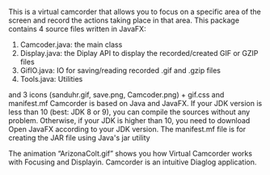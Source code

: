 This is a virtual camcorder that allows you to focus on a specific area of the screen and record the actions taking place in that area.
This package contains 4 source files written in JavaFX:
1) Camcoder.java: the main class
2) Display.java: the Diplay API to display the recorded/created GIF or GZIP files
3) GifIO.java: IO for saving/reading recorded .gif and .gzip files
4) Tools.java: Utilities
   
and 3 icons (sanduhr.gif, save.png, Camcoder.png) + gif.css and manifest.mf
Camcorder is based on Java and JavaFX. If your JDK version is less than 10 (best: JDK 8 or 9), you can compile the sources without any problem.
Otherwise, if your JDK is higher than 10, you need to download Open JavaFX according to your JDK version.
The manifest.mf file is for creating the JAR file using Java's jar utility

The animation “ArizonaColt.gif” shows you how Virtual Camcorder works with Focusing and Displayin. Camcorder is an intuitive Diaglog application.
